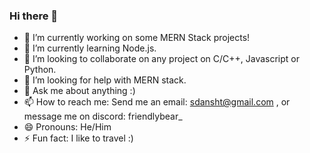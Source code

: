 ### Hi there 👋

- 🔭 I’m currently working on some MERN Stack projects!
- 🌱 I’m currently learning Node.js.
- 👯 I’m looking to collaborate on any project on C/C++, Javascript or Python.
- 🤔 I’m looking for help with MERN stack.
- 💬 Ask me about anything :)
- 📫 How to reach me: Send me an email: sdansht@gmail.com , or message me on discord: friendlybear_
- 😄 Pronouns: He/Him
- ⚡ Fun fact: I like to travel :)

